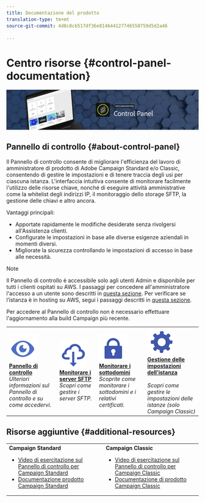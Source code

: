 ```yaml
---
title: Documentazione del prodotto
translation-type: tm+mt
source-git-commit: 4d8c8cb517df36e814644127746550759d5d2a46

---
```



# Centro risorse {#control-panel-documentation}

![](assets/banner.png)

## Pannello di controllo {#about-control-panel}

Il Pannello di controllo consente di migliorare l'efficienza del lavoro di amministratore di prodotto di Adobe Campaign Standard e/o Classic, consentendo di gestire le impostazioni e di tenere traccia degli usi per ciascuna istanza. L'interfaccia intuitiva consente di monitorare facilmente l'utilizzo delle risorse chiave, nonché di eseguire attività amministrative come la whitelist degli indirizzi IP, il monitoraggio dello storage SFTP, la gestione delle chiavi e altro ancora.

Vantaggi principali:

* Apportate rapidamente le modifiche desiderate senza rivolgersi all'Assistenza clienti.
* Configurate le impostazioni in base alle diverse esigenze aziendali in momenti diversi.
* Migliorate la sicurezza controllando le impostazioni di accesso in base alle necessità.

>[!NOTE]
>Il Pannello di controllo è accessibile solo agli utenti Admin e disponibile per tutti i clienti ospitati su AWS. I passaggi per concedere all'amministratore l'accesso a un utente sono descritti in [questa sezione](discover/using/managing-permissions.md). Per verificare se l’istanza è in hosting su AWS, segui i passaggi descritti in [questa sezione](faq.md).
>
>Per accedere al Pannello di controllo non è necessario effettuare l'aggiornamento alla build Campaign più recente.

<table>
<tr>
    <td>
        <a href="discover/using/accessing-control-panel.md"><img alt="condizioni" src="assets/discover.png"/></a>
        <div><a href="discover/using/accessing-control-panel.md"><strong>Pannello di controllo</strong></a></div>
        <em>Ulteriori informazioni sul Pannello di controllo e su come accedervi.</em>
    </td>
    <td>
        <a href="sftp/using/about-sftp-management.md"><img alt="condizioni" src="assets/sftp.png"/></a>
        <div><a href="sftp/using/about-sftp-management.md"><strong>Monitorare i server SFTP</strong></a></div>
        <em>Scopri come gestire i server SFTP.</em>
    </td>
    <td>
        <a href="subdomains-certificates/using/about-ssl-certificates.md"><img alt="condizioni" src="assets/subdomains.png"/></a>
        <div><a href="subdomains-certificates/using/about-ssl-certificates.md"><strong>Monitorare i sottodomini</strong></a></div>
        <em>Scoprite come monitorare i sottodomini e i relativi certificati.</em>
    </td>
    <td>
        <a href="instances-settings/using/ip-whitelisting-instance-access.md"><img alt="condizioni" src="assets/instance_settings.png"/></a>
        <div><a href="instances-settings/using/ip-whitelisting-instance-access.md"><strong>Gestione delle impostazioni dell’istanza</strong></a></div>
        <br/><em>Scopri come gestire le impostazioni delle istanze (solo Campaign Classic)</em>
    </td>
</tr>
</table>

## Risorse aggiuntive {#additional-resources}

<table>
    <tr>
        <td><b>Campaign Standard</b><br/>
        <ul>
            <li><a href="https://docs.adobe.com/content/help/en/campaign-learn/campaign-standard-tutorials/administrating/control-panel/control-panel-overview.html">Video di esercitazione sul Pannello di controllo per Campaign Standard</a></li>
            <li><a href="https://docs.adobe.com/content/help/en/campaign-standard/using/campaign-standard-home.html">Documentazione prodotto Campaign Standard</a></li>
        </ul>
        </td>
        <td><b>Campaign Classic</b><br/>
        <ul>
            <li><a href="https://docs.adobe.com/content/help/en/campaign-learn/campaign-classic-tutorials/administrating/control-panel-acc/control-panel-overview.html">Video di esercitazione sul Pannello di controllo per Campaign Classic</a></li>
            <li><a href="https://docs.adobe.com/content/help/en/campaign-classic/using/campaign-classic-home.html">Documentazione di prodotto Campaign Classic</a></li>
        </ul>
        </td>
    </tr>
</table>

